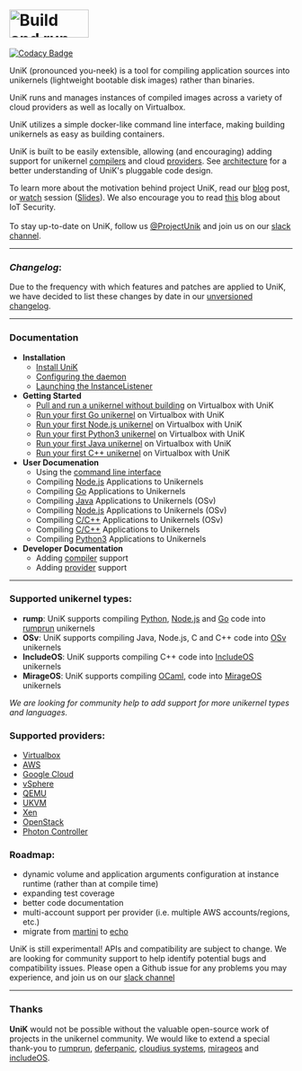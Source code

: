 # <img src="http://i.imgur.com/npkzp8l.png" alt="Build and run unikernels" width="141" height="50">

[![Codacy Badge](https://api.codacy.com/project/badge/Grade/58258ad185414d53806ac9943173852a)](https://www.codacy.com/app/Mattlk13/emc-advanced-dev-UNIk?utm_source=github.com&utm_medium=referral&utm_content=Mattlk13/emc-advanced-dev-UNIk&utm_campaign=badger)

UniK (pronounced you-neek) is a tool for compiling application sources into unikernels (lightweight bootable disk images) rather than binaries.

UniK runs and manages instances of compiled images across a variety of cloud providers as well as locally on Virtualbox.

UniK utilizes a simple docker-like command line interface, making building unikernels as easy as building containers.

UniK is built to be easily extensible, allowing (and encouraging) adding support for unikernel [compilers](docs/compilers/README.md) and cloud [providers](docs/providers/README.md). See [architecture](docs/architecture.md) for a better understanding of UniK's pluggable code design.

To learn more about the motivation behind project UniK, read our [blog](https://github.com/emc-advanced-dev/unik/wiki/UniK:-Build-and-Run-Unikernels-with-Ease) post, or [watch](https://www.youtube.com/watch?v=wcZWg3YtvnY) session ([Slides](http://www.slideshare.net/IditLevine/unik-slides)).
We also encourage you to read [this](https://github.com/emc-advanced-dev/unik/wiki/Worried-about-IoT-DDoS%3F-Think-Unikernels) blog about IoT Security.<BR><BR>
To stay up-to-date on UniK, follow us [@ProjectUnik](https://twitter.com/ProjectUniK) and join us on our [slack channel](http://project-unik.io).

---

### *Changelog*:

Due to the frequency with which features and patches are applied to UniK, we have decided to list these changes by date in our [unversioned changelog](docs/changelog.md).

---

### Documentation
- **Installation**
  - [Install UniK](docs/install.md)
  - [Configuring the daemon](docs/configure.md)
  - [Launching the InstanceListener](docs/instance_listener.md)
- **Getting Started**
  - [Pull and run a unikernel without building](docs/getting_started_pull.md) on Virtualbox with UniK
  - [Run your first Go unikernel](docs/getting_started.md) on Virtualbox with UniK
  - [Run your first Node.js unikernel](docs/getting_started_node.md) on Virtualbox with UniK
  - [Run your first Python3 unikernel](docs/getting_started_python3.md) on Virtualbox with UniK
  - [Run your first Java unikernel](docs/getting_started_java.md) on Virtualbox with UniK
  - [Run your first C++ unikernel](docs/getting_started_cpp.md) on Virtualbox with UniK
- **User Documenation**
  - Using the [command line interface](docs/cli.md)
  - Compiling [Node.js](docs/compilers/rump.md#nodejs) Applications to Unikernels
  - Compiling [Go](docs/compilers/rump.md#golang) Applications to Unikernels
  - Compiling [Java](docs/compilers/osv.md#java) Applications to Unikernels (OSv)
  - Compiling [Node.js](docs/compilers/osv.md#nodejs) Applications to Unikernels (OSv)
  - Compiling [C/C++](docs/compilers/osv.md#native) Applications to Unikernels (OSv)
  - Compiling [C/C++](docs/compilers/includeos.md) Applications to Unikernels
  - Compiling [Python3](docs/compilers/rump.md#python-3) Applications to Unikernels
- **Developer Documentation**
  - Adding [compiler](docs/compilers/README.md) support
  - Adding [provider](docs/providers/README.md) support

---

### Supported unikernel types:
* **rump**: UniK supports compiling [Python](docs/compilers/rump.md#python-3), [Node.js](docs/compilers/rump.md#nodejs) and [Go](docs/compilers/rump.md#golang) code into [rumprun](docs/compilers/rump.md) unikernels
* **OSv**: UniK supports compiling Java, Node.js, C and C++ code into [OSv](http://osv.io/) unikernels
* **IncludeOS**: UniK supports compiling C++ code into [IncludeOS](https://github.com/hioa-cs/IncludeOS) unikernels
* **MirageOS**: UniK supports compiling [OCaml](docs/compilers/mirage.md), code into [MirageOS](https://mirage.io) unikernels

*We are looking for community help to add support for more unikernel types and languages.*

### Supported providers:
* [Virtualbox](docs/providers/virtualbox.md)
* [AWS](docs/providers/aws.md)
* [Google Cloud](docs/providers/gcloud.md)
* [vSphere](docs/providers/vsphere.md)
* [QEMU](docs/providers/qemu.md)
* [UKVM](docs/providers/ukvm.md)
* [Xen](docs/providers/xen.md)
* [OpenStack](docs/providers/openstack.md)
* [Photon Controller](docs/providers/photon.md)

### Roadmap:
* dynamic volume and application arguments configuration at instance runtime (rather than at compile time)
* expanding test coverage
* better code documentation
* multi-account support per provider (i.e. multiple AWS accounts/regions, etc.)
* migrate from [martini](https://github.com/go-martini/martini) to [echo](https://github.com/labstack/echo)

UniK is still experimental! APIs and compatibility are subject to change. We are looking for community support to help identify potential bugs and compatibility issues. Please open a Github issue for any problems you may experience, and join us on our [slack channel](http://project-unik.io)

---

### Thanks

**UniK** would not be possible without the valuable open-source work of projects in the unikernel community. We would like to extend a special thank-you to [rumprun](https://github.com/rumpkernel), [deferpanic](https://github.com/deferpanic), [cloudius systems](https://github.com/cloudius-systems), [mirageos](https://mirage.io) and [includeOS](http://www.includeos.org/).

<!--(for contributors): push images: CONTAINERVER=0.1 for i in $(docker images | grep projectunik/ | awk '{print $1}'); do docker push $i:$CONTAINERVER; done-->
